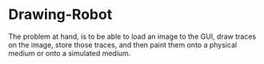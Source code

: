 # Drawing-Robot
The problem at hand, is to be able to load an image to the GUI, draw traces on the image, store those traces, 
and then paint them onto a physical medium or onto a simulated medium.
